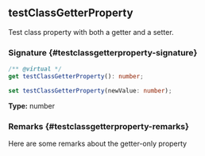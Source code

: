 ## testClassGetterProperty

Test class property with both a getter and a setter.

### Signature {#testclassgetterproperty-signature}

```typescript
/** @virtual */
get testClassGetterProperty(): number;

set testClassGetterProperty(newValue: number);
```

**Type:** number

### Remarks {#testclassgetterproperty-remarks}

Here are some remarks about the getter-only property
